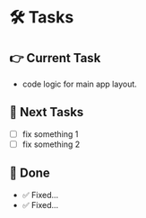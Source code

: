 # 🛠️ Tasks  

## 👉 Current Task  
- code logic for main app layout.

## 🙌 Next Tasks  
- [ ] fix something 1
- [ ] fix something 2

## 🎉 Done  
- ✅ Fixed...
- ✅ Fixed...
